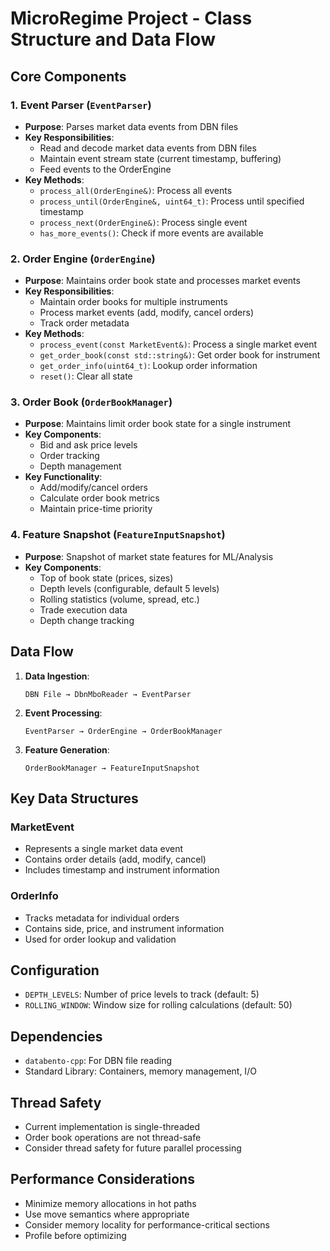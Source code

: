 # MicroRegime Project - Class Structure and Data Flow

## Core Components

### 1. Event Parser (`EventParser`)
- **Purpose**: Parses market data events from DBN files
- **Key Responsibilities**:
  - Read and decode market data events from DBN files
  - Maintain event stream state (current timestamp, buffering)
  - Feed events to the OrderEngine
- **Key Methods**:
  - `process_all(OrderEngine&)`: Process all events
  - `process_until(OrderEngine&, uint64_t)`: Process until specified timestamp
  - `process_next(OrderEngine&)`: Process single event
  - `has_more_events()`: Check if more events are available

### 2. Order Engine (`OrderEngine`)
- **Purpose**: Maintains order book state and processes market events
- **Key Responsibilities**:
  - Maintain order books for multiple instruments
  - Process market events (add, modify, cancel orders)
  - Track order metadata
- **Key Methods**:
  - `process_event(const MarketEvent&)`: Process a single market event
  - `get_order_book(const std::string&)`: Get order book for instrument
  - `get_order_info(uint64_t)`: Lookup order information
  - `reset()`: Clear all state

### 3. Order Book (`OrderBookManager`)
- **Purpose**: Maintains limit order book state for a single instrument
- **Key Components**:
  - Bid and ask price levels
  - Order tracking
  - Depth management
- **Key Functionality**:
  - Add/modify/cancel orders
  - Calculate order book metrics
  - Maintain price-time priority

### 4. Feature Snapshot (`FeatureInputSnapshot`)
- **Purpose**: Snapshot of market state features for ML/Analysis
- **Key Components**:
  - Top of book state (prices, sizes)
  - Depth levels (configurable, default 5 levels)
  - Rolling statistics (volume, spread, etc.)
  - Trade execution data
  - Depth change tracking

## Data Flow

1. **Data Ingestion**:
   ```
   DBN File → DbnMboReader → EventParser
   ```

2. **Event Processing**:
   ```
   EventParser → OrderEngine → OrderBookManager
   ```

3. **Feature Generation**:
   ```
   OrderBookManager → FeatureInputSnapshot
   ```

## Key Data Structures

### MarketEvent
- Represents a single market data event
- Contains order details (add, modify, cancel)
- Includes timestamp and instrument information

### OrderInfo
- Tracks metadata for individual orders
- Contains side, price, and instrument information
- Used for order lookup and validation

## Configuration
- `DEPTH_LEVELS`: Number of price levels to track (default: 5)
- `ROLLING_WINDOW`: Window size for rolling calculations (default: 50)

## Dependencies
- `databento-cpp`: For DBN file reading
- Standard Library: Containers, memory management, I/O

## Thread Safety
- Current implementation is single-threaded
- Order book operations are not thread-safe
- Consider thread safety for future parallel processing

## Performance Considerations
- Minimize memory allocations in hot paths
- Use move semantics where appropriate
- Consider memory locality for performance-critical sections
- Profile before optimizing
